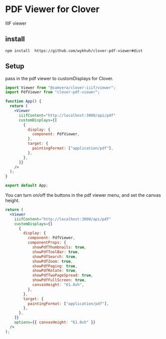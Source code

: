 # PDF Viewer for Clover

IIIF viewer

## install

```
npm install  https://github.com/wykhuh/clover-pdf-viewer#dist
```

## Setup

pass in the pdf viewer to customDisplays for Clover.

```jsx
import Viewer from "@samvera/clover-iiif/viewer";
import PdfViewer from "clover-pdf-viewer";

function App() {
  return (
    <Viewer
      iiifContent="http://localhost:3000/api/pdf"
      customDisplays={[
        {
          display: {
            component: PdfViewer,
          },
          target: {
            paintingFormat: ["application/pdf"],
          },
        },
      ]}
    />
  );
}

export default App;
```

You can turn on/off the buttons in the pdf viewer menu, and set the canvas height.

```jsx
return (
  <Viewer
    iiifContent="http://localhost:3000/api/pdf"
    customDisplays={[
      {
        display: {
          component: PdfViewer,
          componentProps: {
            showPdfThumbnails: true,
            showPdfToolBar: true,
            showPdfSearch: true,
            showPdfZoom: true,
            showPdfPaging: true,
            showPdfRotate: true,
            showPdfTwoPageSpread: true,
            showPdfFullScreen: true,
            canvasHeight: "61.8vh",
          },
        },
        target: {
          paintingFormat: ["application/pdf"],
        },
      },
    ]}
    options={{ canvasHeight: "61.8vh" }}
  />
);
```
